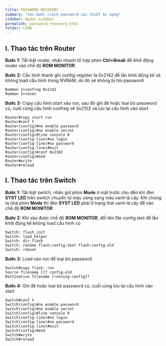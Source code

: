 ```yaml
---
title: PASSWORD RECOVERY
summary: "Các bước crack password các thiết bị mạng"
sidebar: mydoc_sidebar
permalink: password_recovery.html
folder: CCNA
---
```


## I. Thao tác trên Router

**Bước 1:** Tắt-bật router, nhấn nhanh tổ hợp phím **Ctrl+Break** để khởi động router vào chế độ **ROM MONITOR**

**Bước 2:** Cấu hình thanh ghi config-register là 0x2142 để lần khởi động kế sẽ không load cấu hình trong NVRAM, do đó sẽ không bị hỏi password

```
Rommon 1>confreg 0x2142
Rommon 2>reset
```

**Bước 3:** Copy cấu hình start vào run, sau đó ghi đè hoặc loại bỏ password cũ, cuối cùng cấu hình confreg về 0x2102 và lưu lại cấu hình vào start

```
Router#copy start run
Router#conf t
Router(config)#no enable password
Router(config)#no enable secret
Router(config)#line console 0
Router(config-line)#no login
Router(config-line)#no password
Router(config-line)#exit
Router(config)#conf 0x2102
Router(config)#end
Router#write
Router#reload
```

## I. Thao tác trên Switch

**Bước 1:** Tắt-bật switch, nhấn giữ phím **Mode** ở mặt trước cho đến khi đèn **SYST LED** trên switch chuyển từ màu vàng sang màu xanh lá cây. Khi chúng ta nhả phím **Mode** thì đèn **SYST LED** phải ở trạng thái xanh lá cây để vào chế độ **ROM MONITOR**

**Bước 2:** Khi vào được chế độ **ROM MONITOR**, đổi tên file config.text để lần khởi động kế không load cấu hình cũ

```
Switch: flash_init
Switch: load_helper
Switch: dir_flash
Switch: rename flash:config.text flash:config.old
Switch: reboot
```

**Bước 3:** Load vào run để loại bỏ password

```
Switch#copy flash: run
Source filename []? config.old
Destination filename [running-config]? 
```

**Bước 4:** Ghi đè hoặc loại bỏ password cũ, cuối cùng lưu lại cấu hình vào start

```
Switch#conf t
Switch(config)#no enable password
Switch(config)#no enable secret
Switch(config)#line console 0
Switch(config-line)#no login
Switch(config-line)#no password
Switch(config-line)#exit
Switch(config)#end
Switch#write
Switch#reload
```
